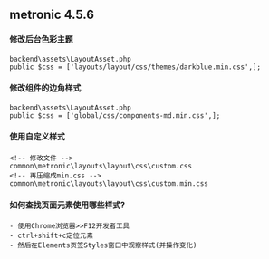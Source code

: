 ## metronic 4.5.6

#### 修改后台色彩主题
    backend\assets\LayoutAsset.php
    public $css = ['layouts/layout/css/themes/darkblue.min.css',];

#### 修改组件的边角样式
    backend\assets\LayoutAsset.php
    public $css = ['global/css/components-md.min.css',];

#### 使用自定义样式
    <!-- 修改文件 -->
    common\metronic\layouts\layout\css\custom.css
    <!-- 再压缩成min.css -->
    common\metronic\layouts\layout\css\custom.min.css

#### 如何查找页面元素使用哪些样式?
    - 使用Chrome浏览器>>F12开发者工具
    - ctrl+shift+c定位元素
    - 然后在Elements页签Styles窗口中观察样式(并操作变化)